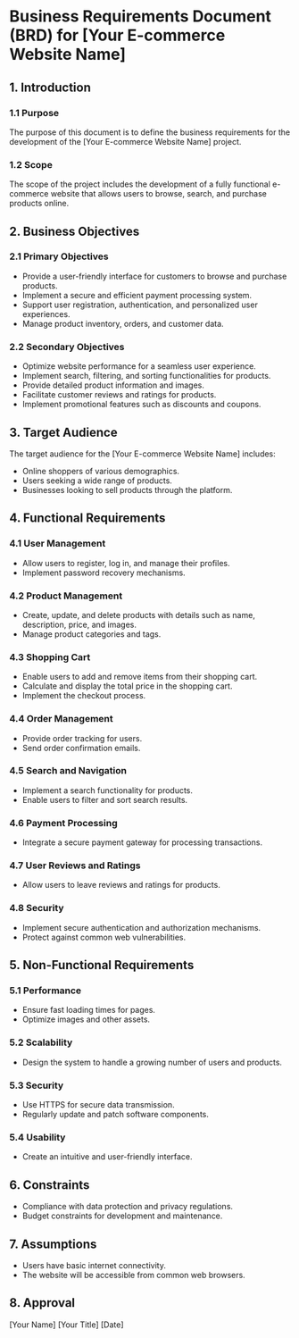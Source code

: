 # Business Requirements Document (BRD) for [Your E-commerce Website Name]

## 1. Introduction

### 1.1 Purpose
The purpose of this document is to define the business requirements for the development of the [Your E-commerce Website Name] project.

### 1.2 Scope
The scope of the project includes the development of a fully functional e-commerce website that allows users to browse, search, and purchase products online.

## 2. Business Objectives

### 2.1 Primary Objectives
- Provide a user-friendly interface for customers to browse and purchase products.
- Implement a secure and efficient payment processing system.
- Support user registration, authentication, and personalized user experiences.
- Manage product inventory, orders, and customer data.

### 2.2 Secondary Objectives
- Optimize website performance for a seamless user experience.
- Implement search, filtering, and sorting functionalities for products.
- Provide detailed product information and images.
- Facilitate customer reviews and ratings for products.
- Implement promotional features such as discounts and coupons.

## 3. Target Audience

The target audience for the [Your E-commerce Website Name] includes:
- Online shoppers of various demographics.
- Users seeking a wide range of products.
- Businesses looking to sell products through the platform.

## 4. Functional Requirements

### 4.1 User Management
- Allow users to register, log in, and manage their profiles.
- Implement password recovery mechanisms.

### 4.2 Product Management
- Create, update, and delete products with details such as name, description, price, and images.
- Manage product categories and tags.

### 4.3 Shopping Cart
- Enable users to add and remove items from their shopping cart.
- Calculate and display the total price in the shopping cart.
- Implement the checkout process.

### 4.4 Order Management
- Provide order tracking for users.
- Send order confirmation emails.

### 4.5 Search and Navigation
- Implement a search functionality for products.
- Enable users to filter and sort search results.

### 4.6 Payment Processing
- Integrate a secure payment gateway for processing transactions.

### 4.7 User Reviews and Ratings
- Allow users to leave reviews and ratings for products.

### 4.8 Security
- Implement secure authentication and authorization mechanisms.
- Protect against common web vulnerabilities.

## 5. Non-Functional Requirements

### 5.1 Performance
- Ensure fast loading times for pages.
- Optimize images and other assets.

### 5.2 Scalability
- Design the system to handle a growing number of users and products.

### 5.3 Security
- Use HTTPS for secure data transmission.
- Regularly update and patch software components.

### 5.4 Usability
- Create an intuitive and user-friendly interface.

## 6. Constraints

- Compliance with data protection and privacy regulations.
- Budget constraints for development and maintenance.

## 7. Assumptions

- Users have basic internet connectivity.
- The website will be accessible from common web browsers.

## 8. Approval

[Your Name]
[Your Title]
[Date]
